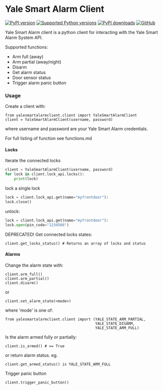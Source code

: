 # Yale Smart Alarm Client

[![PyPI version](https://img.shields.io/pypi/v/yalesmartalarmclient.svg?logo=pypi&logoColor=FFE873)](https://pypi.org/project/yalesmartalarmclient/)
[![Supported Python versions](https://img.shields.io/pypi/pyversions/yalesmartalarmclient.svg?logo=python&logoColor=FFE873)](https://pypi.org/project/yalesmartalarmclient/)
[![PyPI downloads](https://img.shields.io/pypi/dm/yalesmartalarmclient.svg)](https://yalesmartalarmclient.org/packages/yalesmartalarmclient)
[![GitHub](https://img.shields.io/github/license/domwillcode/yale-smart-alarm-client)](LICENSE)

Yale Smart Alarm client is a python client for interacting with the Yale Smart Alarm System API.

Supported functions:
- Arm full (away)
- Arm partial (away/night)
- Disarm
- Get alarm status
- Door sensor status
- Trigger alarm panic button

### Usage
Create a client with:
```
from yalesmartalarmclient.client import YaleSmartAlarmClient
client = YaleSmartAlarmClient(username, password)
```
where username and password are your Yale Smart Alarm credentials.

For full listing of function see functions.md

#### Locks
Iterate the connected locks
```python
client = YaleSmartAlarmClient(username, password)
for lock in client.lock_api.locks():
    print(lock)
```

lock a single lock
```python
lock = client.lock_api.get(name="myfrontdoor"):
lock.close()
```

unlock:
```python
lock = client.lock_api.get(name="myfrontdoor"):
lock.open(pin_code="1234566")
```

DEPRECATED! Get connected locks states:
```
client.get_locks_status() # Returns an array of locks and status
```


#### Alarms
Change the alarm state with:
```
client.arm_full()
client.arm_partial()
client.disarm()
```
or
```
client.set_alarm_state(<mode>)
```
where 'mode' is one of:
```
from yalesmartalarmclient.client import (YALE_STATE_ARM_PARTIAL,
                                         YALE_STATE_DISARM,
                                         YALE_STATE_ARM_FULL)
```

Is the alarm armed fully or partially:
```
client.is_armed() # == True
```

or return alarm status. eg.
```
client.get_armed_status() is YALE_STATE_ARM_FULL
```

Trigger panic button
```
client.trigger_panic_button()
```

